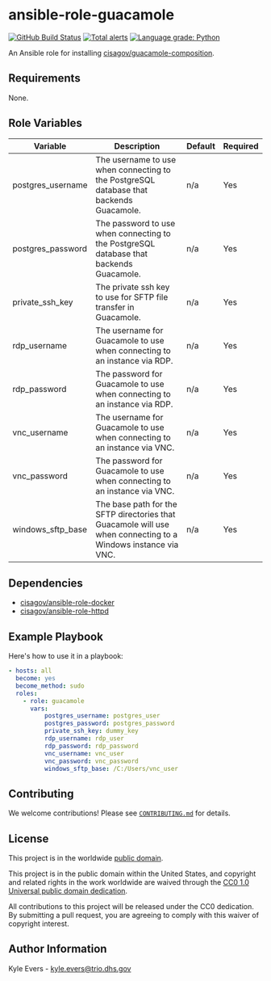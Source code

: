 # ansible-role-guacamole #

[![GitHub Build Status](https://github.com/cisagov/ansible-role-guacamole/workflows/build/badge.svg)](https://github.com/cisagov/ansible-role-guacamole/actions)
[![Total alerts](https://img.shields.io/lgtm/alerts/g/cisagov/ansible-role-guacamole.svg?logo=lgtm&logoWidth=18)](https://lgtm.com/projects/g/cisagov/ansible-role-guacamole/alerts/)
[![Language grade: Python](https://img.shields.io/lgtm/grade/python/g/cisagov/ansible-role-guacamole.svg?logo=lgtm&logoWidth=18)](https://lgtm.com/projects/g/cisagov/ansible-role-guacamole/context:python)

An Ansible role for installing [cisagov/guacamole-composition](https://github.com/cisagov/guacamole-composition).

## Requirements ##

None.

## Role Variables ##

| Variable | Description | Default | Required |
|----------|-------------|---------|----------|
| postgres_username | The username to use when connecting to the PostgreSQL database that backends Guacamole. | n/a | Yes |
| postgres_password | The password to use when connecting to the PostgreSQL database that backends Guacamole. | n/a | Yes |
| private_ssh_key | The private ssh key to use for SFTP file transfer in Guacamole. | n/a | Yes |
| rdp_username | The username for Guacamole to use when connecting to an instance via RDP. | n/a | Yes |
| rdp_password | The password for Guacamole to use when connecting to an instance via RDP. | n/a | Yes |
| vnc_username | The username for Guacamole to use when connecting to an instance via VNC. | n/a | Yes |
| vnc_password | The password for Guacamole to use when connecting to an instance via VNC. | n/a | Yes |
| windows_sftp_base | The base path for the SFTP directories that Guacamole will use when connecting to a Windows instance via VNC. | n/a | Yes |

## Dependencies ##

- [cisagov/ansible-role-docker](https;//github.com/cisagov/ansible-role-docker)
- [cisagov/ansible-role-httpd](https;//github.com/cisagov/ansible-role-httpd)

## Example Playbook ##

Here's how to use it in a playbook:

```yaml
- hosts: all
  become: yes
  become_method: sudo
  roles:
    - role: guacamole
      vars:
          postgres_username: postgres_user
          postgres_password: postgres_password
          private_ssh_key: dummy_key
          rdp_username: rdp_user
          rdp_password: rdp_password
          vnc_username: vnc_user
          vnc_password: vnc_password
          windows_sftp_base: /C:/Users/vnc_user
```

## Contributing ##

We welcome contributions!  Please see [`CONTRIBUTING.md`](CONTRIBUTING.md) for
details.

## License ##

This project is in the worldwide [public domain](LICENSE).

This project is in the public domain within the United States, and
copyright and related rights in the work worldwide are waived through
the [CC0 1.0 Universal public domain
dedication](https://creativecommons.org/publicdomain/zero/1.0/).

All contributions to this project will be released under the CC0
dedication. By submitting a pull request, you are agreeing to comply
with this waiver of copyright interest.

## Author Information ##

Kyle Evers - <kyle.evers@trio.dhs.gov>
